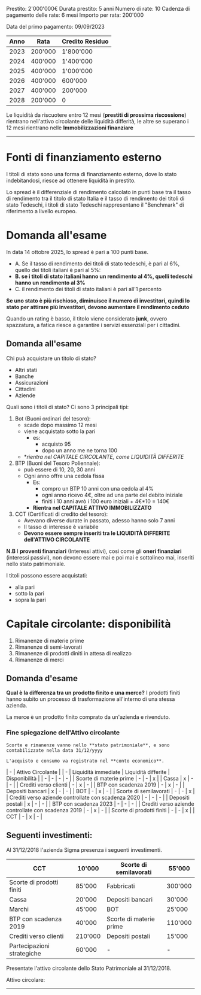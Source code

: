 Prestito: 2'000'000€
Durata prestito: 5 anni
Numero di rate: 10
Cadenza di pagamento delle rate: 6 mesi
Importo per rata: 200'000

Data del primo pagamento: 09/09/2023

| Anno | Rata | Credito Residuo | 
| ---- | ---- | --------------- |
| 2023 | 200'000 | 1'800'000 |
| 2024 | 400'000 | 1'400'000 |
| 2025 | 400'000 | 1'000'000 |
| 2026 | 400'000 | 600'000 |
| 2027 | 400'000 | 200'000 |
| 2028 | 200'000 | 0 |



Le liquidità da riscuotere entro 12 mesi (**prestiti di prossima riscossione**) rientrano nell'attivo circolante delle liquidità differità, le altre se superano i 12 mesi rientrano nelle **Immobilizzazioni finanziare**




------
# Fonti di finanziamento esterno 

I titoli di stato sono una forma di finanziamento esterno, dove lo stato indebitandosi, riesce ad ottenere liquidità in prestito.

Lo spread è il differenziale di rendimento calcolato in punti base tra il tasso di rendimento tra il titolo di stato Italia e il tasso di rendimento dei titoli di stato Tedeschi, i titoli di stato Tedeschi rappresentano il "Benchmark" di riferimento a livello europeo. 

# Domanda all'esame
In data 14 ottobre 2025, lo spread è pari a 100 punti base. 

- A. Se il tasso di rendimento dei titoli di stato tedeschi, è pari al 6%, quello dei titoli italiani è pari al 5%:
- **B. se i titoli di stato italiani hanno un rendimento al 4%, quelli tedeschi hanno un rendimento al 3%**
- C. il rendimento dei titoli di stato italiani è pari all'1 percento

**Se uno stato è più rischioso, diminuisce il numero di investitori, quindi lo stato per attirare più investitori, devono aumentare il rendimento ceduto**

Quando un rating è basso, il titolo viene considerato **junk**, ovvero spazzatura, a fatica riesce a garantire i servizi essenziali per i cittadini.

## Domanda all'esame
Chi puà acquistare un titolo di stato?
- Altri stati
- Banche
- Assicurazioni
- Cittadini
- Aziende

Quali sono i titoli di stato? Ci sono 3 principali tipi:
1. Bot (Buoni ordinari del tesoro):
    - scade dopo massimo 12 mesi
    - viene acquistato sotto la pari 
        - es: 
            - acquisto 95
            - dopo un anno me ne torna 100
    - **rientra nel CAPITALE CIRCOLANTE, come LIQUIDITÀ DIFFERITE*
2. BTP (Buoni del Tesoro Poliennale):
    - può essere di 10, 20, 30 anni
    - Ogni anno offre una cedola fissa
        - Es:
            - compro un BTP 10 anni con una cedola al 4%
            - ogni anno ricevo 4€, oltre ad una parte del debito iniziale
            - finiti i 10 anni avrò i 100 euro iniziali + 4€*10 = 140€
        - **Rientra nel CAPITALE ATTIVO IMMOBILIZZATO**
3. CCT (Certificati di credito del tesoro):
    - Avevano diverse durate in passato, adesso hanno solo 7 anni
    - Il tasso di interesse è variabile
    - **Devono essere sempre inseriti tra le LIQUIDITÀ DIFFERITE dell'ATTIVO CIRCOLANTE**


**N.B**
I **proventi finanziari** (Interessi attivi), così come gli **oneri finanziari** (interessi passivi), non devono essere mai e poi mai e sottolineo mai, inseriti nello stato patrimoniale.


I titoli possono essere acquistati:
- alla pari
- sotto la pari
- sopra la pari

# Capitale circolante: disponibilità

1. Rimanenze di materie prime
2. Rimanenze di semi-lavorati
3. Rimanenze di prodotti diniti in attesa di realizzo 
4. Rimanenze di merci

## Domanda d'esame 
**Qual è la differenza tra un prodotto finito e una merce?**
I prodotti finiti hanno subito un processo di trasformazione all'interno di una stessa azienda.

La merce è un prodotto finito comprato da un'azienda e rivenduto.

### Fine spiegazione dell'Attivo circolante

```
Scorte e rimanenze vanno nello **stato patrimoniale**, e sono contabilizzate nella data 31/12/yyyy

L'acquisto e consumo va registrato nel **conto economico**.

```

| - | Attivo Circolante |
| - | Liquidità immediate | Liquidità differite | Disponibilità |
| - | - | - | - |
| Scorte di materie prime | - | - | x |
| Cassa | x | - | - |
| Crediti verso clienti | - | x | - |
| BTP con scadenza 2019 | - | x | - |
| Depositi bancari | x | - | - |
| BOT | - | x | - |
| Scorte di semilavorati | - | - | x |
| Crediti verso aziende controllate con scadenza 2020 | - | - | - |
| Depositi postali | x | - | - |
| BTP con scadenza 2023 | - | - | - |
| Crediti verso aziende controllate con scadenza 2019 | - | x | - |
| Scorte di prodotti finiti | - | - | x |
| CCT | - | x | - |


## Seguenti investimenti:
Al 31/12/2018 l'azienda Sigma presenza i seguenti investimenti.

| CCT | 10'000 | Scorte di semilavorati | 55'000 | 
| - | - | -- | -- |
| Scorte di prodotti finiti | 85'000 | Fabbricati | 300'000 | 
| Cassa | 20'000 | Depositi bancari | 30'000 | 
| Marchi | 45'000 | BOT | 25'000 | 
| BTP con scadenza 2019 | 40'000 | Scorte di materie prime | 110'000 | 
| Crediti verso clienti | 210'000 | Depositi postali | 15'000 | 
| Partecipazioni strategiche | 60'000 | -  |  - | 


Presentate l'attivo circolante dello Stato Patrimoniale al 31/12/2018. 

Attivo circolare: 


----















